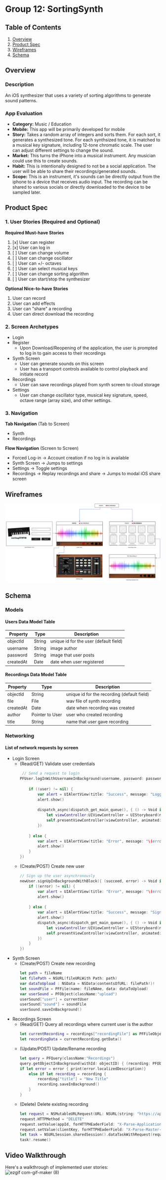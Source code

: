 # Group 12: SortingSynth

## Table of Contents
1. [Overview](#Overview)
1. [Product Spec](#Product-Spec)
1. [Wireframes](#Wireframes)
2. [Schema](#Schema)

## Overview
### Description
An iOS synthesizer that uses a variety of sorting algorithms to generate sound patterns.

### App Evaluation
- **Category:** Music / Education
- **Mobile:** This app will be primarily developed for mobile
- **Story:** Takes a random array of integers and sorts them. For each sort, it generates a synthesized tone. For each synthsized tone, it is matched to a musical key signature, including 12-tone chromatic scale. The user can adjust different settings to change the sound.
- **Market:** This turns the iPhone into a musical instrument. Any musician could use this to create sounds. 
- **Habit:** This is intentionally designed to not be a social application. The user will be able to share their recordings/generated sounds. 
- **Scope:** This is an instrument, it's sounds can be directly output from the iphone to a device that receives audio input. The recording can be shared to various socials or directly downloaded to the device to be sampled later.

## Product Spec

### 1. User Stories (Required and Optional)

**Required Must-have Stories**

1) [x] User can register
2) [x] User can log in
3) [ ] User can change volume
4) [ ] User can change oscillator
5) [ ] User can +/- octaves
6) [ ] User can select musical keys
7) [ ] User can change sorting algorithm
8) [ ] User can start/stop the synthesizer


**Optional Nice-to-have Stories**

1) User can record
2) User can add effects
3) User can "share" a recording
4) User can direct download the recording

### 2. Screen Archetypes

* Login
* Register
   * Upon Download/Reopening of the application, the user is prompted to log in to gain access to their recordings
* Synth Screen
    * User can generate sounds on this screen
    * User has a transport controls available to control playback and initiate record
* Recordings
    * User can save recordings played from synth screen to cloud storage
* Settings
    * User can change oscillator type, musical key signature, speed, octave range (array size), and other settings.
 

### 3. Navigation

**Tab Navigation** (Tab to Screen)

* Synth
* Recordings

**Flow Navigation** (Screen to Screen)

* Forced Log-in -> Account creation if no log in is available
* Synth Screen -> Jumps to settings
* Settings -> Toggle settings
* Recordings -> Replay recordings and share -> Jumps to modal iOS share screen


## Wireframes

![](wireframe.png)

## Schema 
### Models

#### Users Data Model Table 
| Property | Type     | Description|
| -------- | -------- | -------- |
| objectId | String   | unique id for the user (default field)|
| username  | String   | image author|
| password | String   | image that user posts|
| createdAt| Date     | date when user registered|


#### Recordings Data Model Table 
| Property | Type     | Description|
| -------- | -------- | --------   |
| objectId | String   | unique id for the recording (default field)|
| file     | File     | wav file of synth recording|
| createdAt| Date     | date when recording was created|
| author   | Pointer to User| user who created recording|
| title    | String   | name that user gave recording|


### Networking
#### List of network requests by screen      
  - Login Screen
      - (Read/GET) Validate user credentials
        ```swift
         // Send a request to login
        PFUser.logInWithUsernameInBackground(username, password: password, block: { (user, error) -> Void in           
            
            if ((user) != nil) {
                var alert = UIAlertView(title: "Success", message: "Logged In", delegate: self, cancelButtonTitle: "OK")
                alert.show()
                
                dispatch_async(dispatch_get_main_queue(), { () -> Void in
                    let viewController:UIViewController = UIStoryboard(name: "Main", bundle: nil).instantiateViewControllerWithIdentifier("Home") as! UIViewController
                    self.presentViewController(viewController, animated: true, completion: nil)
                })
                
            } else {
                var alert = UIAlertView(title: "Error", message: "\(error)", delegate: self, cancelButtonTitle: "OK")
                alert.show()
            }
        })
        ```
      - (Create/POST) Create new user 
        ```swift
        // Sign up the user asynchronously
        newUser.signUpInBackgroundWithBlock({ (succeed, error) -> Void in
            if ((error) != nil) {
                var alert = UIAlertView(title: "Error", message: "\(error)", delegate: self, cancelButtonTitle: "OK")
                alert.show()
                
            } else {
                var alert = UIAlertView(title: "Success", message: "Signed Up", delegate: self, cancelButtonTitle: "OK")
                alert.show()
                dispatch_async(dispatch_get_main_queue(), { () -> Void in
                    let viewController:UIViewController = UIStoryboard(name: "Main", bundle: nil).instantiateViewControllerWithIdentifier("Home") as! UIViewController
                    self.presentViewController(viewController, animated: true, completion: nil)
                })
            }
        })
        ```
  - Synth Screen
      - (Create/POST) Create new recording
        ```swift
        let path = fileName
        let filePath = NSURL(fileURLWith Path: path)
        var dataToUpload : NSData = NSData(contentsOfURL: filePath!)!
        let soundFile = PFFile(name: fileNAme, data: dataToUpload)
        var userSound = PFObject(className:"upload")
        userSound["user"] = currentUser
        userSound["sound"] = soundFile
        userSound.saveInBackground()
        ```
  - Recordings Screen
      - (Read/GET) Query all recordings where current user is the author
        ```swift
        let currentRecording = recordings["recordingFile"] as PFFileObject
        let recordingData = currentRecording.getData()
        ```
      - (Update/POST) Update/Rename recording
        ```swift
        let query = PFQuery(className:"Recordings")
        query.getObjectInBackground(withId: objectID) { (recording: PFObject?, error: Error?) in 
        if let error = error { print(error.localizedDescription)} 
            else if let recording = recording {
                recording["title"] = "New Title"
                recording.saveInBackground()
            }                                                                               
        }
        ```
      - (Delete) Delete existing recording
        ```swift
        let request = NSMutableURLRequest(URL: NSURL(string: "https://api.parse.com/1/files/recordings\(currentuser.objectId).wav")!)
        request.HTTPMethod = "DELETE"
        request.setValue(appId, forHTTPHEaderField: "X-Parse-Application-Id")
        request.setValue(clientKey, forHTTPHEaderField: "X-Parse-Master-Key")
        let task = NSURLSession.sharedSession().dataTaskWithRequest(request,completionHandler: {data, response, error -> Void in print("Response: \(response)")})
        task!.resume()
        ```

## Video Walkthrough

Here's a walkthrough of implemented user stories:
![ezgif com-gif-maker (8)](https://user-images.githubusercontent.com/97559945/201756655-39aaca96-7aea-4476-8070-d2f580c958d2.gif)

